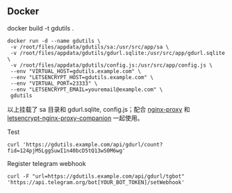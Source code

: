 ## Docker

docker build -t gdutils .

```
docker run -d --name gdutils \
 -v /root/files/appdata/gdutils/sa:/usr/src/app/sa \
 -v /root/files/appdata/gdutils/gdurl.sqlite:/usr/src/app/gdurl.sqlite \
 -v /root/files/appdata/gdutils/config.js:/usr/src/app/config.js \
 --env "VIRTUAL_HOST=gdutils.example.com" \
 --env "LETSENCRYPT_HOST=gdutils.example.com" \
 --env "VIRTUAL_PORT=23333" \
 --env "LETSENCRYPT_EMAIL=youremail@example.com" \
 gdutils
```

以上挂载了 sa 目录和 gdurl.sqlite, config.js；配合 [nginx-proxy](https://github.com/nginx-proxy/nginx-proxy) 和 [letsencrypt-nginx-proxy-companion](https://github.com/nginx-proxy/docker-letsencrypt-nginx-proxy-companion) 一起使用。

Test

```
curl 'https://gdutils.example.com/api/gdurl/count?fid=124pjM5LggSuwI1n40bcD5tQ13wS0M6wg'
```

Register telegram webhook

```
curl -F "url=https://gdutils.example.com/api/gdurl/tgbot" 'https://api.telegram.org/bot[YOUR_BOT_TOKEN]/setWebhook'
```
